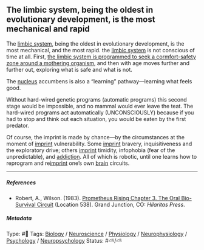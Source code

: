 ## The limbic system, being the oldest in evolutionary development, is the most mechanical and rapid

The [limbic system](Limbic%20system.md), being the oldest in evolutionary development, is the most mechanical, and the most rapid. the [limbic system](Limbic%20system.md) is not conscious of time at all. First, [the limbic system is programmed to seek a cormfort-safety zone around a mothering organism](The%20limbic%20system%20is%20programmed%20to%20seek%20a%20cormfort-safety%20zone%20around%20a%20mothering%20organism.md), and then with age moves further and further out, exploring what is safe and what is not. 

The [nucleus]() accumbens is also a “learning” pathway—learning what feels good.

Without hard-wired genetic programs (automatic programs) this second stage would be impossible, and no mammal would ever leave the teat. The hard-wired programs act automatically (UNCONSCIOUSLY) because if you had to stop and think out each situation, you would be eaten by the first predator.

Of course, the imprint is made by chance—by the circumstances at the moment of [imprint](Imprint.md) vulnerability. Some [imprint](Imprint.md) bravery, inquisitiveness and the exploratory drive; others [imprint](Imprint.md) timidity, infophobia (fear of the unpredictable), and [addiction](Addiction.md). All of which is robotic, until one learns how to reprogram and re[imprint](Imprint.md) one’s own [brain](Brain.md) circuits.

---

##### References

* Robert, A., Wilson. (1983). [Prometheus Rising Chapter 3. The Oral Bio-Survival Circuit](Prometheus%20Rising%20Chapter%203.%20The%20Oral%20Bio-Survival%20Circuit.md) (Location 538). Grand Junction, CO: *Hilaritas Press*.

##### Metadata

Type: #🔴 
Tags: [Biology]() / [Neuroscience](Neuroscience.md) / [Physiology]() / [Neurophysiology]() / [Psychology](Psychology.md) / [Neuropsychology](Neuropsychology.md)
Status: #⛅️/⛅️ 
